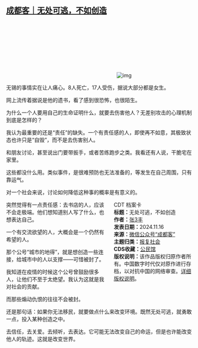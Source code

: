 <!--1731830688000-->
[成都客｜无处可逃，不如创造](https://chinadigitaltimes.net/chinese/713179.html)
------

<p><img decoding="async" src="data:image/svg+xml,%3Csvg%20xmlns='http://www.w3.org/2000/svg'%20viewBox='0%200%200%200'%3E%3C/svg%3E" alt="img" data-lazy-src="https://chinadigitaltimes.net/chinese/files/2024/11/post-713179-6739a2536e55c."><noscript><img decoding="async" src="https://chinadigitaltimes.net/chinese/files/2024/11/post-713179-6739a2536e55c." alt="img"></noscript></p><p>无锡的事情实在让人痛心。8人死亡，17人受伤，据说大部分都是女生。</p><p>网上流传着据说是他的遗书，看了感到很恐怖，也很陌生。</p><p>为什么一个人要用自己的生命证明什么，就要去伤害他人？无差别攻击的心理机制到底是怎样的？</p><p>我认为最重要的还是“责任”的缺失。一个有责任感的人，即使再不如意，其极致状态也许只是“自毁”，而不是去伤害别人。</p><p>和朋友讨论，甚至说出门要带扳手，或者苦练跑步之类。我看还有人说，干脆宅在家里。</p><p>这些都没什么用。类似事件，是很难预防也无法准备的，等发生在自己周围，只有靠运气。</p><p>对一个社会来说，讨论如何降低这种事的概率是有意义的。</p><div style="width:42%;float:right;padding-left:20px"><div class="su-spoiler su-spoiler-style-fancy su-spoiler-icon-chevron-circle su-spoiler-closed" data-scroll-offset="0" data-anchor-in-url="no"><div class="su-spoiler-title" tabindex="0" role="button"><span class="su-spoiler-icon"></span>CDT 档案卡</div><div class="su-spoiler-content su-u-clearfix su-u-trim"><strong>标题：</strong>无处可逃，不如创造<br><strong>作者：</strong><a href="https://chinadigitaltimes.net/space/张3丰" target="_blank">张3丰</a><br><strong>发表日期：</strong>2024.11.16<br><strong>来源：</strong><a href="成都客" target="_blank">微信公众号“成都客”</a><br><strong>主题归类：</strong><a href="https://chinadigitaltimes.net/space/报复社会" target="_blank">报复社会</a><br><strong>CDS收藏：</strong><a href="https://chinadigitaltimes.net/space/%E5%85%AC%E6%B0%91%E9%A6%86" target="_blank" rel="noopener">公民馆</a><br><strong>版权说明：</strong>该作品版权归原作者所有。中国数字时代仅对原作进行存档，以对抗中国的网络审查。<a href="https://chinadigitaltimes.net/chinese/copyright">详细版权说明</a>。</div></div></div><p>突然觉得有一点责任感：去书店的人，应该不会走极端。他们想知道别人写了什么，也想表达自己。</p><p>一个有交流欲望的人，大概会是一个仍然有希望的人。</p><p>那个公号“城市的地得”，就是想创造一些连接，给城市中的人以支撑——可惜被封了。</p><p>我知道在疫情的时候这个公号曾鼓励很多人，让他们不至于太绝望。我认为这就是我对社会的贡献。</p><p>而那些煽动仇恨的往往不会被封。</p><p>还是那句话：如果你无法移民，就要做点什么来改变环境。既然无处可逃，就勇敢一点，投入某种创造之中。</p><p>去信任，去关爱。去倾听，去表达。它可能无法改变自己的命运，但是也许能改变他人的轨迹。这就是改变世界。</p><div class="addtoany_share_save_container addtoany_content addtoany_content_bottom"><div class="a2a_kit a2a_kit_size_32 addtoany_list" data-a2a-url="https://chinadigitaltimes.net/chinese/713179.html" data-a2a-title="成都客｜无处可逃，不如创造"><a class="a2a_button_facebook" href="https://www.addtoany.com/add_to/facebook?linkurl=https%3A%2F%2Fchinadigitaltimes.net%2Fchinese%2F713179.html&amp;linkname=%E6%88%90%E9%83%BD%E5%AE%A2%EF%BD%9C%E6%97%A0%E5%A4%84%E5%8F%AF%E9%80%83%EF%BC%8C%E4%B8%8D%E5%A6%82%E5%88%9B%E9%80%A0" title="Facebook" rel="nofollow noopener" target="_blank"></a><a class="a2a_button_twitter" href="https://www.addtoany.com/add_to/twitter?linkurl=https%3A%2F%2Fchinadigitaltimes.net%2Fchinese%2F713179.html&amp;linkname=%E6%88%90%E9%83%BD%E5%AE%A2%EF%BD%9C%E6%97%A0%E5%A4%84%E5%8F%AF%E9%80%83%EF%BC%8C%E4%B8%8D%E5%A6%82%E5%88%9B%E9%80%A0" title="Twitter" rel="nofollow noopener" target="_blank"></a><a class="a2a_button_telegram" href="https://www.addtoany.com/add_to/telegram?linkurl=https%3A%2F%2Fchinadigitaltimes.net%2Fchinese%2F713179.html&amp;linkname=%E6%88%90%E9%83%BD%E5%AE%A2%EF%BD%9C%E6%97%A0%E5%A4%84%E5%8F%AF%E9%80%83%EF%BC%8C%E4%B8%8D%E5%A6%82%E5%88%9B%E9%80%A0" title="Telegram" rel="nofollow noopener" target="_blank"></a><a class="a2a_button_reddit" href="https://www.addtoany.com/add_to/reddit?linkurl=https%3A%2F%2Fchinadigitaltimes.net%2Fchinese%2F713179.html&amp;linkname=%E6%88%90%E9%83%BD%E5%AE%A2%EF%BD%9C%E6%97%A0%E5%A4%84%E5%8F%AF%E9%80%83%EF%BC%8C%E4%B8%8D%E5%A6%82%E5%88%9B%E9%80%A0" title="Reddit" rel="nofollow noopener" target="_blank"></a><a class="a2a_button_whatsapp" href="https://www.addtoany.com/add_to/whatsapp?linkurl=https%3A%2F%2Fchinadigitaltimes.net%2Fchinese%2F713179.html&amp;linkname=%E6%88%90%E9%83%BD%E5%AE%A2%EF%BD%9C%E6%97%A0%E5%A4%84%E5%8F%AF%E9%80%83%EF%BC%8C%E4%B8%8D%E5%A6%82%E5%88%9B%E9%80%A0" title="WhatsApp" rel="nofollow noopener" target="_blank"></a><a class="a2a_button_email" href="https://www.addtoany.com/add_to/email?linkurl=https%3A%2F%2Fchinadigitaltimes.net%2Fchinese%2F713179.html&amp;linkname=%E6%88%90%E9%83%BD%E5%AE%A2%EF%BD%9C%E6%97%A0%E5%A4%84%E5%8F%AF%E9%80%83%EF%BC%8C%E4%B8%8D%E5%A6%82%E5%88%9B%E9%80%A0" title="Email" rel="nofollow noopener" target="_blank"></a><a class="a2a_button_copy_link" href="https://www.addtoany.com/add_to/copy_link?linkurl=https%3A%2F%2Fchinadigitaltimes.net%2Fchinese%2F713179.html&amp;linkname=%E6%88%90%E9%83%BD%E5%AE%A2%EF%BD%9C%E6%97%A0%E5%A4%84%E5%8F%AF%E9%80%83%EF%BC%8C%E4%B8%8D%E5%A6%82%E5%88%9B%E9%80%A0" title="Copy Link" rel="nofollow noopener" target="_blank"></a><a class="a2a_dd addtoany_share_save addtoany_share" href="https://www.addtoany.com/share"></a></div></div>
